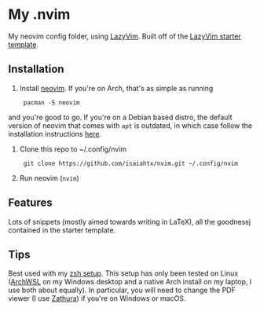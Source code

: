 # My .nvim

My neovim config folder, using [LazyVim](https://github.com/LazyVim/LazyVim).
Built off of the
[LazyVim starter template](https://github.com/LazyVim/starter).

## Installation

1. Install [neovim](https://neovim.io/). If you're on Arch, that's as simple as running

        pacman -S neovim

and you're good to go. If you're on a Debian based distro, the default version
of neovim that comes with `apt` is outdated, in which case follow the
installation instructions
[here](https://github.com/neovim/neovim/blob/master/INSTALL.md).

1. Clone this repo to ~/.config/nvim

        git clone https://github.com/isaiahtx/nvim.git ~/.config/nvim

1. Run neovim (`nvim`)

## Features

Lots of snippets (mostly aimed towards writing in LaTeX), all the goodnessj
contained in the starter template.

## Tips

Best used with my [zsh setup](https://github.com/isaiahtx/zdotdir). This setup
has only been tested on Linux ([ArchWSL](https://github.com/yuk7/ArchWSL) on my
Windows desktop and a native Arch install on my laptop, I use both about
equally). In particular, you will need to change the PDF viewer (I use
[Zathura](https://github.com/pwmt/zathura)) if you're on Windows or macOS.
